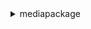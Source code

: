 <details><summary>mediapackage</summary><blockquote>

- **<details><summary>configure-logs</summary><blockquote>**

  * --egress-access-logs
  * --id
  * --ingress-access-logs
  * --cli-input-json
  * --cli-input-yaml
  * --generate-cli-skeleton


- **<details><summary>create-channel</summary><blockquote>**

  * --description
  * --id
  * --tags
  * --cli-input-json
  * --cli-input-yaml
  * --generate-cli-skeleton


- **<details><summary>create-harvest-job</summary><blockquote>**

  * --end-time
  * --id
  * --origin-endpoint-id
  * --s3-destination
  * --start-time
  * --cli-input-json
  * --cli-input-yaml
  * --generate-cli-skeleton


- **<details><summary>create-origin-endpoint</summary><blockquote>**

  * --authorization
  * --channel-id
  * --cmaf-package
  * --dash-package
  * --description
  * --hls-package
  * --id
  * --manifest-name
  * --mss-package
  * --origination
  * --startover-window-seconds
  * --tags
  * --time-delay-seconds
  * --whitelist
  * --cli-input-json
  * --cli-input-yaml
  * --generate-cli-skeleton


- **<details><summary>delete-channel</summary><blockquote>**

  * --id
  * --cli-input-json
  * --cli-input-yaml
  * --generate-cli-skeleton


- **<details><summary>delete-origin-endpoint</summary><blockquote>**

  * --id
  * --cli-input-json
  * --cli-input-yaml
  * --generate-cli-skeleton


- **<details><summary>describe-channel</summary><blockquote>**

  * --id
  * --cli-input-json
  * --cli-input-yaml
  * --generate-cli-skeleton


- **<details><summary>describe-harvest-job</summary><blockquote>**

  * --id
  * --cli-input-json
  * --cli-input-yaml
  * --generate-cli-skeleton


- **<details><summary>describe-origin-endpoint</summary><blockquote>**

  * --id
  * --cli-input-json
  * --cli-input-yaml
  * --generate-cli-skeleton


- **<details><summary>help</summary><blockquote>**

  * 


- **<details><summary>list-channels</summary><blockquote>**

  * --cli-input-json
  * --cli-input-yaml
  * --starting-token
  * --page-size
  * --max-items
  * --generate-cli-skeleton


- **<details><summary>list-harvest-jobs</summary><blockquote>**

  * --include-channel-id
  * --include-status
  * --cli-input-json
  * --cli-input-yaml
  * --starting-token
  * --page-size
  * --max-items
  * --generate-cli-skeleton


- **<details><summary>list-origin-endpoints</summary><blockquote>**

  * --channel-id
  * --cli-input-json
  * --cli-input-yaml
  * --starting-token
  * --page-size
  * --max-items
  * --generate-cli-skeleton


- **<details><summary>list-tags-for-resource</summary><blockquote>**

  * --resource-arn
  * --cli-input-json
  * --cli-input-yaml
  * --generate-cli-skeleton


- **<details><summary>rotate-ingest-endpoint-credentials</summary><blockquote>**

  * --id
  * --ingest-endpoint-id
  * --cli-input-json
  * --cli-input-yaml
  * --generate-cli-skeleton


- **<details><summary>tag-resource</summary><blockquote>**

  * --resource-arn
  * --tags
  * --cli-input-json
  * --cli-input-yaml
  * --generate-cli-skeleton


- **<details><summary>untag-resource</summary><blockquote>**

  * --resource-arn
  * --tag-keys
  * --cli-input-json
  * --cli-input-yaml
  * --generate-cli-skeleton


- **<details><summary>update-channel</summary><blockquote>**

  * --description
  * --id
  * --cli-input-json
  * --cli-input-yaml
  * --generate-cli-skeleton


- **<details><summary>update-origin-endpoint</summary><blockquote>**

  * --authorization
  * --cmaf-package
  * --dash-package
  * --description
  * --hls-package
  * --id
  * --manifest-name
  * --mss-package
  * --origination
  * --startover-window-seconds
  * --time-delay-seconds
  * --whitelist
  * --cli-input-json
  * --cli-input-yaml
  * --generate-cli-skeleton


</blockquote></details>
</blockquote></details>
</blockquote></details>
</blockquote></details>
</blockquote></details>
</blockquote></details>
</blockquote></details>
</blockquote></details>
</blockquote></details>
</blockquote></details>
</blockquote></details>
</blockquote></details>
</blockquote></details>
</blockquote></details>
</blockquote></details>
</blockquote></details>
</blockquote></details>
</blockquote></details>
</blockquote></details>
</blockquote></details>
